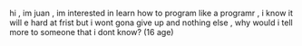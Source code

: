 hi , im juan , im interested in learn how to program like a programr , i know it will e hard at frist but i wont gona give up
and nothing else , why would i tell more to someone that i dont know? (16 age)
